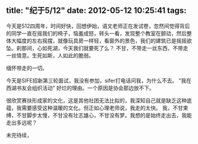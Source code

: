 title: "纪于5/12"
date: 2012-05-12 10:25:41
tags:
---

今天是512四周年，时间好快，回想伊始，语文老师正在发试卷，忽然间觉得背后的同学一直在摇我们的椅子，恼羞成怒，转头一看，发现整个教室在颤动，然后整体大幅度的左右摇摆，就像玩具房一样轻，看窗外的景色，我们的建筑已是摇摇欲坠。刹那间，心如死湖，今天我们就要死了么？  不甘，不带走一丝东西，不带走一丝情意。生死如斯，人如此的脆弱。

缅怀带走的一切。

今天是SIFE招新第三轮面试，我没有参加，sifer打电话问我，为什么不去。 "我在西湖书友会组织活动"   好烂的理由。一个原因是协会那边放不下。

很欣赏赛扶形成家的文化，这是其他社团无法比拟的，我深知自己就是缺乏这种底蕴，我需要感受这种温暖的文化。但正如心理老师说，我走的太快。    我，不甘束缚，不甘脚步太慢，不甘没有壮志雄心，不甘没有梦。我想的是始终走出去，我能走出多远呢？

未完待续，